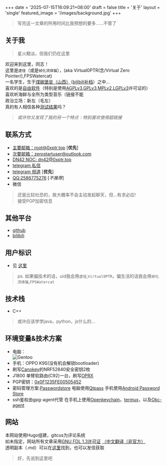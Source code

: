 +++
date = '2025-07-15T16:09:21+08:00'
draft = false
title = '关于'
layout = 'single'
featured_image = '/images/background.jpg'
+++

> 写完这一文章的所用时间比我预想的要多......不管了   
## **关于我**
> ​星火黯淡，但我们仍在这里   

欢迎来到这里，同志！   
这里是`虚径`（或是`帧化流体猫`），(aka Virtual0PTR(念/Virtual Zero Pointer/),FPSWatercat)  
一名学生，生于[煤碳堡垒（山西）](https://youtu.be/dysB9Av5SHo)（[bilibili补档](https://www.bilibili.com/video/BV17Q3BzHEzv)）之中...   
喜欢的是[自由软件](https://www.gnu.org/philosophy/free-sw.html)（特别是使用[AGPLv3](https://www.chinasona.org/gnu/agpl-3.0-cn.html),[GPLv3](https://jxself.org/translations/gpl-3.zh.shtml),[MPLv2](https://www.mozilla.org/en-US/MPL/2.0/),[LGPLv3](https://haydenwu.org/license-translations/lgplv3-zh.html)许可证的）   
喜欢听海鲜与全所为类型音乐（链接不能   
政治立场：新左（毛左）   
真的有人相信各种[测试结果](/about/testresult)吗？

> *或许你又发现了我的另一个特点：特别喜欢使用超链接*   

## 联系方式
+ [主要邮箱：root@0xptr.top](mailto:root@0xptr.top) [**优先**]
+ [次要邮箱：zerostartuser@outlook.com](mailto:zerostartuser@outlook.com)
+ [DN42 NOC: dn42@0xptr.top](mailto:dn42@0xptr.top)
+ [telegram 私信](https://t.me/Virtual0PTR)
+ [telegram 频道](https://t.me/+_L3e2LBOYsY2NGI9) [**优先**]
+ [QQ:2586775276](https://qm.qq.com/q/PsQXBAX5uw) [*不推荐*]
+ 微信
> 还是比较社恐的，故大概率不会主动发起聊天，但...有求必应!   
> 接受PGP加密信息
## 其他平台
+ [github](https://github.com/Virtual0PTR)
+ [bilibili](https://space.bilibili.com/604107414)
## 用户标识
+ 见 [这里](/about/uids)   
> ps. 如果偏技术的话，uid我会用`虚径`,`Virtual0PTR`，偏生活的话我会用`帧化流体猫`,`FPSWatercat`
## 技术栈
+ C++
> 或许应该学学java，python，js什么的...
## 环境变量&技术方案
+ 电脑：   
![Gentoo](/images/OS.png)
+ 手机：OPPO K9S(没有机会解锁bootloader)
+ 刷写[Canokey](https://github.com/canokeys/canokey-nrf52)的NRF52840安全密钥2枚
+ J1800 单臂软路由(C92)一台，刷写[OPRX](https://www.oprx.top/)
+ PGP密钥：[0x0F1235FE00505452](/pgp.key)
+ 密码管理方案:[Passwordstore](https://www.passwordstore.org/) 电脑使用[Qtpass](https://qtpass.org/) 手机使用[Android Password Store](https://github.com/android-password-store/Android-Password-Store)
+ ssh鉴权由gpg-agent代管 在手机上使用[Openkeychain](https://www.openkeychain.org/)，[termux](https://termux.dev/en/)，以及[Okc-agent](https://github.com/DDoSolitary/OkcAgent)
## 网站
本网站使用Hugo组建，gitcus为评论系统   
如未指定，网站所有文章采用[GNU FDL 1.3许可证](https://www.gnu.org/licenses/fdl-1.3.html) [（中文翻译（非官方）](https://haydenwu.org/license-translations/fdlv1.3-zh.html)   
透明副本（.md）可以在[这里](https://github.com/Virtual0PTR/v0blog/tree/main/content)找到，也可以发信获取

> 好，先说到这里吧   

